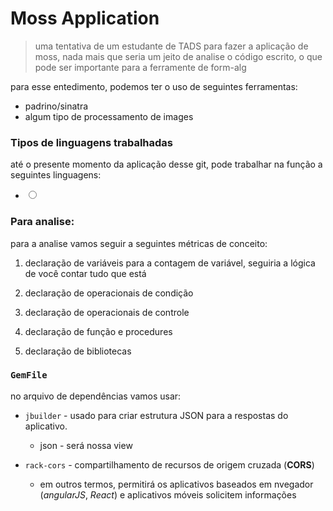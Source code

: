 # Moss Application

> uma tentativa de um estudante de TADS para fazer a aplicação de moss, nada mais que seria um jeito de analise o código escrito, o que pode ser importante para a ferramente de form-alg

para esse entedimento, podemos ter o uso de seguintes ferramentas:

-   padrino/sinatra
-   algum tipo de processamento de images

### Tipos de linguagens trabalhadas

até o presente momento da aplicação desse git, pode trabalhar na função a seguintes linguagens:

<ul>
  <li>
    <input type="radio" value="Pascal">
  </li>
</ul>

### Para analise:

para a analise vamos seguir a seguintes métricas de conceito:

1.  declaração de variáveis
    para a contagem de variável, seguiria a lógica de você contar tudo que está

2.  declaração de operacionais de condição

3.  declaração de operacionais de controle

4.  declaração de função e procedures

5.  declaração de bibliotecas

### `GemFile`

no arquivo de dependências vamos usar:

-   `jbuilder` - usado para criar estrutura JSON para a respostas do aplicativo.

    -   json - será nossa view

-   `rack-cors` - compartilhamento de recursos de origem cruzada (**CORS**)
    - em outros termos, permitirá os aplicativos baseados em nvegador (_angularJS_, *React*) e aplicativos móveis solicitem informações
